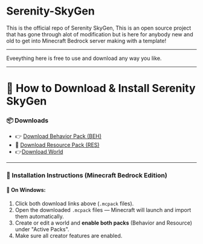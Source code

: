 # Serenity-SkyGen
This is the official repo of Serenity SkyGen, This is an open source project that has gone through alot of modification but is here for anybody new and old to get into Minecraft Bedrock server making with a template! 

---

Eveeything here is free to use and download any way you like.

---

# 🔽 How to Download & Install Serenity SkyGen

### 📦 Downloads

- 👉 [Download Behavior Pack (BEH)](https://github.com/OliverKniceley/Serenity-SkyGen/releases/download/v1.0.0/Serenity.SkyGen.BEH.mcpack)
- 🎨 [Download Resource Pack (RES)](https://github.com/OliverKniceley/Serenity-SkyGen/releases/download/v1.0.0/SerenitySkyGenRES.mcpack)
- 👉[Download World](https://github.com/OliverKniceley/Serenity-SkyGen/releases/download/v1.0.0/SerenitySkyGen.mcworld)

---

### 🧭 Installation Instructions (Minecraft Bedrock Edition)

#### 📂 On Windows:

1. Click both download links above (`.mcpack` files).
2. Open the downloaded `.mcpack` files — Minecraft will launch and import them automatically.
3. Create or edit a world and **enable both packs** (Behavior and Resource) under "Active Packs".
4. Make sure all creator features are enabled.
